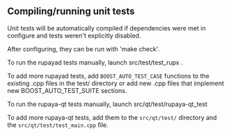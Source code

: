Compiling/running unit tests
------------------------------------

Unit tests will be automatically compiled if dependencies were met in configure
and tests weren't explicitly disabled.

After configuring, they can be run with 'make check'.

To run the rupayad tests manually, launch src/test/test_rupx .

To add more rupayad tests, add `BOOST_AUTO_TEST_CASE` functions to the existing
.cpp files in the test/ directory or add new .cpp files that
implement new BOOST_AUTO_TEST_SUITE sections.

To run the rupaya-qt tests manually, launch src/qt/test/rupaya-qt_test

To add more rupaya-qt tests, add them to the `src/qt/test/` directory and
the `src/qt/test/test_main.cpp` file.
